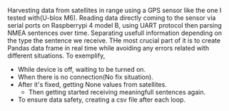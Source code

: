 Harvesting data from satellites in range using a GPS sensor like the one I tested with(U-blox M6). 
Reading data directly coming to the sensor via serial ports on Raspberrypi 4 model B, using UART protocol then parsing NMEA sentences over time. 
Separating usefull information depending on the type the sentence we receive. 
THe most crucial part of it is to create Pandas data frame in real time while avoiding any errors related with different situations. To exemplify, 
  - While device is off, waiting to be turned on.
  - When there is no connection(No fix situation).
  - After it's fixed, getting None values from satellites.
    - Then getting started receiving meaningfull sentences again.
  - To ensure data safety, creating a csv file after each loop.
